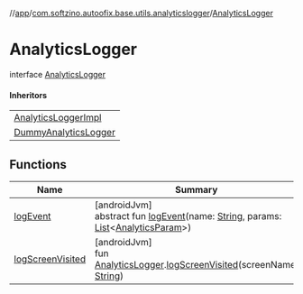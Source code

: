 //[app](../../../index.md)/[com.softzino.autoofix.base.utils.analyticslogger](../index.md)/[AnalyticsLogger](index.md)

# AnalyticsLogger

interface [AnalyticsLogger](index.md)

#### Inheritors

| |
|---|
| [AnalyticsLoggerImpl](../-analytics-logger-impl/index.md) |
| [DummyAnalyticsLogger](../-dummy-analytics-logger/index.md) |

## Functions

| Name | Summary |
|---|---|
| [logEvent](log-event.md) | [androidJvm]<br>abstract fun [logEvent](log-event.md)(name: [String](https://kotlinlang.org/api/latest/jvm/stdlib/kotlin/-string/index.html), params: [List](https://kotlinlang.org/api/latest/jvm/stdlib/kotlin.collections/-list/index.html)&lt;[AnalyticsParam](../-analytics-param/index.md)&gt;) |
| [logScreenVisited](../log-screen-visited.md) | [androidJvm]<br>fun [AnalyticsLogger](index.md).[logScreenVisited](../log-screen-visited.md)(screenName: [String](https://kotlinlang.org/api/latest/jvm/stdlib/kotlin/-string/index.html)) |
